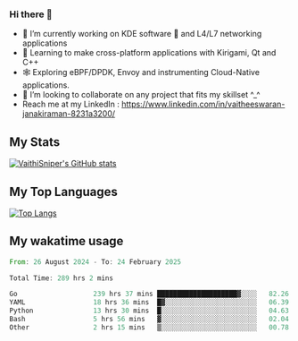 ### Hi there 👋

- 🔭 I’m currently working on KDE software 💓 and L4/L7 networking applications 
- 📖 Learning to make cross-platform applications with Kirigami, Qt and C++
- 🕸️ Exploring eBPF/DPDK, Envoy and instrumenting Cloud-Native applications. 
- 👯 I’m looking to collaborate on any project that fits my skillset ^_^
- Reach me at my LinkedIn : https://www.linkedin.com/in/vaitheeswaran-janakiraman-8231a3200/

## My Stats
[![VaithiSniper's GitHub stats](https://github-readme-stats.vercel.app/api?username=VaithiSniper&hide=stars&theme=radical)](https://github.com/anuraghazra/github-readme-stats)

## My Top Languages

[![Top Langs](https://github-readme-stats.vercel.app/api/top-langs/?username=VaithiSniper&layout=compact)](https://github.com/anuraghazra/github-readme-stats)

## My wakatime usage

<!--START_SECTION:waka-->

```rust
From: 26 August 2024 - To: 24 February 2025

Total Time: 289 hrs 2 mins

Go                   239 hrs 37 mins ████████████████████▓░░░░   82.26 %
YAML                 18 hrs 36 mins  █▓░░░░░░░░░░░░░░░░░░░░░░░   06.39 %
Python               13 hrs 30 mins  █░░░░░░░░░░░░░░░░░░░░░░░░   04.63 %
Bash                 5 hrs 56 mins   ▓░░░░░░░░░░░░░░░░░░░░░░░░   02.04 %
Other                2 hrs 15 mins   ▒░░░░░░░░░░░░░░░░░░░░░░░░   00.78 %
```

<!--END_SECTION:waka-->
